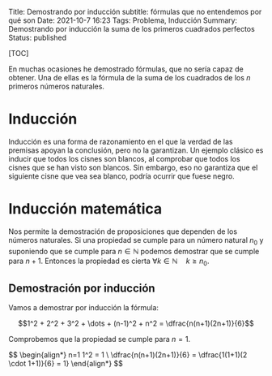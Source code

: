 Title: Demostrando por inducción 
subtitle: fórmulas que no entendemos por qué son
Date: 2021-10-7 16:23
Tags: Problema, Inducción
Summary: Demostrando por inducción la suma de los primeros cuadrados perfectos
Status: published

[TOC]

En muchas ocasiones he demostrado fórmulas, que no sería capaz de obtener. Una de ellas es la fórmula de la suma de los cuadrados de los $n$ primeros números naturales.

Inducción
=========
Inducción es una forma de razonamiento en el que la verdad de las premisas apoyan la conclusión, pero no la garantizan. Un ejemplo clásico es inducir que todos los cisnes son blancos, al comprobar que todos los cisnes que se han visto son blancos. Sin embargo, eso no garantiza que el siguiente cisne que vea sea blanco, podría ocurrir que fuese negro.

Inducción matemática
====================
Nos permite la demostración de proposiciones que dependen de los números naturales. Si una propiedad se cumple para un número natural $n_0$ y suponiendo que se cumple para $n \in \mathbb{N}$ podemos demostrar que se cumple para $n+1$. Entonces la propiedad es cierta $\forall k\in \mathbb{N} \quad k \ge n_0$.

Demostración por inducción
--------------------------
Vamos a demostrar por inducción la fórmula:

[comment]: <> (S&#40;n&#41; = \sum_{k=1}^{n}k^2 = )
$$1^2 + 2^2 + 3^2 + \dots + (n-1)^2 + n^2 = \dfrac{n(n+1)(2n+1)}{6}$$

Comprobemos que la propiedad se cumple para $n=1$.

$$
\begin{align*}
    n=1 1^2 = 1 \\
    \dfrac{n(n+1)(2n+1)}{6} = \dfrac{1(1+1)(2 \cdot 1+1)}{6} = 1}
\end{align*}
$$

